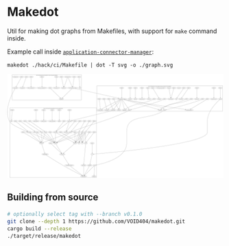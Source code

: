 # Makedot

Util for making dot graphs from Makefiles, with support for `make` command inside.

Example call inside [`application-connector-manager`](https://github.com/kyma-project/application-connector-manager/blob/main/hack/ci/Makefile):
```
makedot ./hack/ci/Makefile | dot -T svg -o ./graph.svg
```

![graph of dependencies](resources/graph.svg)

## Building from source
```sh
# optionally select tag with --branch v0.1.0 
git clone --depth 1 https://github.com/VOID404/makedot.git
cargo build --release
./target/release/makedot
```